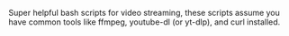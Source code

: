 Super helpful bash scripts for video streaming, these scripts assume you have common tools like ffmpeg, youtube-dl (or yt-dlp), and curl installed.
